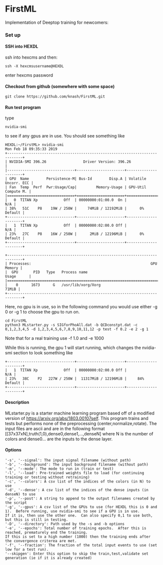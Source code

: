 # FirstML
Implementation of Deeptop training for newcomers:

### Set up
#### SSH into HEXDL
ssh into hexcms and then:
```
ssh -X hexcmsusername@HEXDL
```
enter hexcms password
#### Checkout from github (somewhere with some space)
```
git clone https://github.com/knash/FirstML.git
```
#### Run test program
type
```
nvidia-smi
```
to see if any gpus are in use.  You should see something like
```
HEXDL:~/FirstML> nvidia-smi
Mon Feb 18 09:35:33 2019       
+-----------------------------------------------------------------------------+
| NVIDIA-SMI 396.26                 Driver Version: 396.26                    |
|-------------------------------+----------------------+----------------------+
| GPU  Name        Persistence-M| Bus-Id        Disp.A | Volatile Uncorr. ECC |
| Fan  Temp  Perf  Pwr:Usage/Cap|         Memory-Usage | GPU-Util  Compute M. |
|===============================+======================+======================|
|   0  TITAN Xp            Off  | 00000000:01:00.0  On |                  N/A |
| 38%   51C    P8    19W / 250W |     74MiB / 12192MiB |      0%      Default |
+-------------------------------+----------------------+----------------------+
|   1  TITAN Xp            Off  | 00000000:02:00.0 Off |                  N/A |
| 23%   27C    P8    16W / 250W |      2MiB / 12196MiB |      0%      Default |
+-------------------------------+----------------------+----------------------+

+-----------------------------------------------------------------------------+
| Processes:                                                       GPU Memory |
|  GPU       PID   Type   Process name                             Usage      |
|=============================================================================|
|    0      1673      G   /usr/lib/xorg/Xorg                            71MiB |
+-----------------------------------------------------------------------------+
```
Here, no gpu is in use, so in the following command you would use either -g 0 or -g 1 to choose the gpu to run on.

```
cd FirstML
python3 MLstarter.py -s SIGforPhoAll.dat -b QCDconstpt.dat -c 0,1,2,3,4,5 -d 1,2,3,4,5,6,7,8,9,10,11,12 -p test -f 0.2 -e 2 -g 1
```
Note that for a real training use -f 1.0 and -e 1000


While this is running, the gpu 1 will start running, which changes the nvidia-smi section to look something like

```
+-------------------------------+----------------------+----------------------+
|   1  TITAN Xp            Off  | 00000000:02:00.0 Off |                  N/A |
| 23%   38C    P2   227W / 250W |  11317MiB / 12196MiB |     84%      Default |
+-------------------------------+----------------------+----------------------+
```



#### Description
MLstarter.py is a starter machine learning program based off of a modified version of https://arxiv.org/abs/1803.00107self.
This program trains and tests but performs none of the preprocessing (center,normalize,rotate).
The input files are ascii and are in the following format [[37x37xN],truth(1,0),dense0,dense1,...,denseN] where N is the number of colors and dense0...
are the inputs to the dense layer.

#### Options
```
'-s', '--signal': The input signal filename (without path)
'-b', '--background': The input background filename (without path)
'-m', '--mode': The mode to run in (train or test)
'-l', '--load': Pre-trained weights file to load (for continuing training or testing without retraining)
'-c', '--colors': A csv list of the indices of the colors (in N) to use
'-d', '--dense': A csv list of the indices of the dense inputs (in denseN) to use
'-p', '--post': A string to append to the output filenames created by the script
'-g', '--gpus': A csv list of the GPUs to use (for HEXDL this is 0 and 1).  Before running, use nvidia-smi to see if a GPU is in use.
If it is, then use the other one.  Can also specify 0,1 to use both, but this is still in testing.
'-D', '--directory': Path used by the -s and -b options
'-e', '--epochs': Total number of training epochs.  After this is reached, prematurely end the training.
If this is set to a high number (1000) then the training ends after the convergence criterea are met.
'-f', '--fraction': The fraction of the total input events to use (set low for a test run).
'--skipgen': Enter this option to skip the train,test,validate set generation (ie if it is already created)
```
